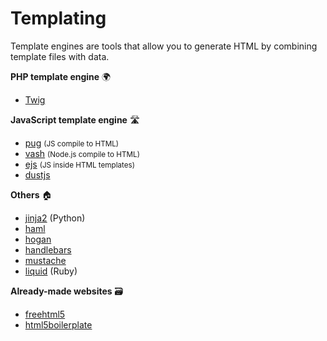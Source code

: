 # Templating

<div class="row row-cols-md-2"><div>

Template engines are tools that allow you to generate HTML by combining template files with data.

**PHP template engine** 🌍

* [Twig](https://github.com/twigphp/Twig)

**JavaScript template engine** 🛣️

* [pug](https://github.com/pugjs/pug) <small>(JS compile to HTML)</small>
* [vash](https://github.com/kirbysayshi/vash) <small>(Node.js compile to HTML)</small>
* [ejs](https://github.com/mde/ejs) <small>(JS inside HTML templates)</small>
* [dustjs](https://github.com/linkedin/dustjs)
</div><div>

**Others** 🏠

* [jinja2](https://jinja.palletsprojects.com/en/2.10.x/) (Python)
* [haml](https://haml.info/)
* [hogan](https://github.com/twitter/hogan.js/)
* [handlebars](https://handlebarsjs.com/)
* [mustache](https://github.com/mustache/mustache)
* [liquid](https://shopify.github.io/liquid/) (Ruby)

**Already-made websites** 🗃️

* [freehtml5](https://freehtml5.co/)
* [html5boilerplate](https://html5boilerplate.com/)
</div></div>